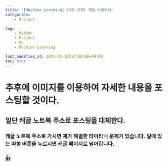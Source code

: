 ```yaml
---
title: '[Machine Learning] (3차 과제) 캐글 타이타닉'
categories:
    - Project

tag:
    - Python
    - Project
    - ML
    - Machine Learning

last_modified_at: 2021-05-10T14:00:00+09:00
toc: true
---
```


# 추후에 이미지를 이용하여 자세한 내용을 포스팅할 것이다.

## 일단 캐글 노트북 주소로 포스팅을 대체한다.

### 캐글 노트북 주소로 가시면 제가 해결한 타이타닉 문제가 있습니다. 밑에 있는 따봉 버튼을 누르시면 캐글 페이지로 넘어갑니다.
### [👍](https://www.kaggle.com/vestige/2017250024-ml-project3)

